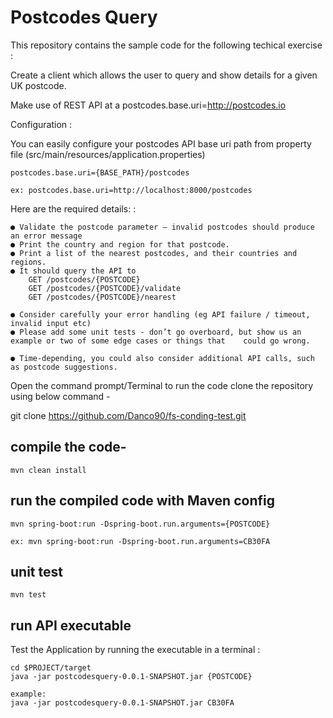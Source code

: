 # Postcodes Query

This repository contains the sample code for the following techical exercise :

Create a client which allows the user to query and show details for a given UK postcode.

Make use of REST API at a postcodes.base.uri=http://postcodes.io

Configuration :

You can easily configure your postcodes API base uri path from property file (src/main/resources/application.properties)

	postcodes.base.uri={BASE_PATH}/postcodes
	
	ex: postcodes.base.uri=http://localhost:8000/postcodes

Here are the required details: :
 
	● Validate the postcode parameter – invalid postcodes should produce an error message
	● Print the country and region for that postcode.
	● Print a list of the nearest postcodes, and their countries and regions.
	● It should query the API to
		GET /postcodes/{POSTCODE}
		GET /postcodes/{POSTCODE}/validate
		GET /postcodes/{POSTCODE}/nearest
		
	● Consider carefully your error handling (eg API failure / timeout, invalid input etc)
	● Please add some unit tests - don’t go overboard, but show us an example or two of some edge cases or things that 	  could go wrong.
	
	● Time-depending, you could also consider additional API calls, such as postcode suggestions.
	
	
 
Open the command prompt/Terminal 
to run the code clone the repository using below command - 

git clone https://github.com/Danco90/fs-conding-test.git

## compile the code-
	mvn clean install

## run the compiled code with Maven config
	mvn spring-boot:run -Dspring-boot.run.arguments={POSTCODE}
	
	ex: mvn spring-boot:run -Dspring-boot.run.arguments=CB30FA

## unit test 
	mvn test

## run API executable

Test the Application by running the executable in a terminal :

    cd $PROJECT/target
    java -jar postcodesquery-0.0.1-SNAPSHOT.jar {POSTCODE}
    
    example:
    java -jar postcodesquery-0.0.1-SNAPSHOT.jar CB30FA



